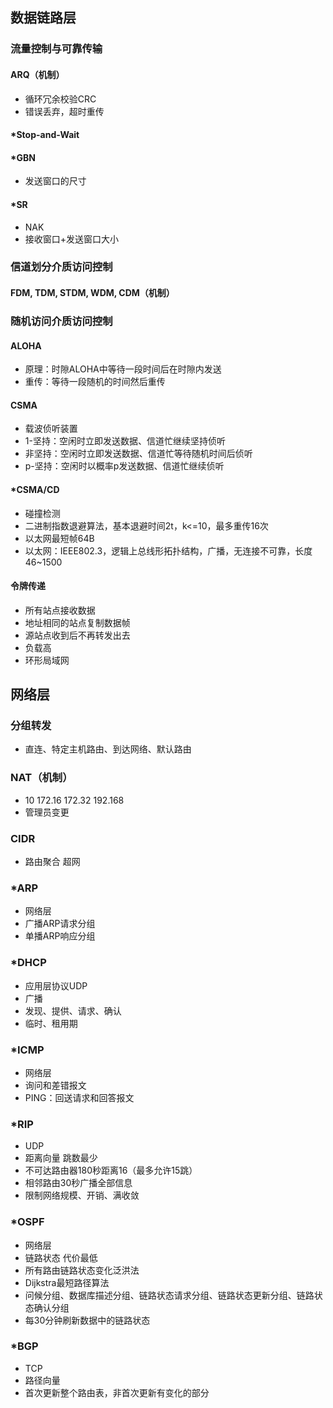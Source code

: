 ## 数据链路层

### 流量控制与可靠传输

#### ARQ（机制）

- 循环冗余校验CRC
- 错误丢弃，超时重传

#### *Stop-and-Wait

#### *GBN

- 发送窗口的尺寸

#### *SR

- NAK
- 接收窗口+发送窗口大小



### 信道划分介质访问控制

#### FDM, TDM, STDM, WDM, CDM（机制）



### 随机访问介质访问控制

#### ALOHA

- 原理：时隙ALOHA中等待一段时间后在时隙内发送
- 重传：等待一段随机的时间然后重传

#### CSMA

- 载波侦听装置
- 1-坚持：空闲时立即发送数据、信道忙继续坚持侦听
- 非坚持：空闲时立即发送数据、信道忙等待随机时间后侦听
- p-坚持：空闲时以概率p发送数据、信道忙继续侦听

#### *CSMA/CD

- 碰撞检测
- 二进制指数退避算法，基本退避时间2t，k<=10，最多重传16次
- 以太网最短帧64B
- 以太网：IEEE802.3，逻辑上总线形拓扑结构，广播，无连接不可靠，长度46~1500

#### 令牌传递

- 所有站点接收数据
- 地址相同的站点复制数据帧
- 源站点收到后不再转发出去
- 负载高
- 环形局域网





## 网络层

### 分组转发

- 直连、特定主机路由、到达网络、默认路由

### NAT（机制）

- 10 172.16 172.32 192.168
- 管理员变更

### CIDR

- 路由聚合 超网

### *ARP

- 网络层
- 广播ARP请求分组
- 单播ARP响应分组

### *DHCP

- 应用层协议UDP
- 广播
- 发现、提供、请求、确认
- 临时、租用期

### *ICMP

- 网络层
- 询问和差错报文
- PING：回送请求和回答报文

### *RIP

- UDP
- 距离向量 跳数最少
- 不可达路由器180秒距离16（最多允许15跳）
- 相邻路由30秒广播全部信息
- 限制网络规模、开销、满收敛

### *OSPF

- 网络层
- 链路状态 代价最低
- 所有路由链路状态变化泛洪法
- Dijkstra最短路径算法
- 问候分组、数据库描述分组、链路状态请求分组、链路状态更新分组、链路状态确认分组
- 每30分钟刷新数据中的链路状态

### *BGP

- TCP
- 路径向量
- 首次更新整个路由表，非首次更新有变化的部分